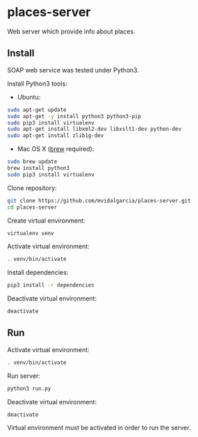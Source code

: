 places-server
=============

Web server which provide info about places.

##  Install

SOAP web service was tested under Python3.

Install Python3 tools:

* Ubuntu:
```bash
sudo apt-get update
sudo apt-get -y install python3 python3-pip
sudo pip3 install virtualenv
sudo apt-get install libxml2-dev libxslt1-dev python-dev
sudo apt-get install zlib1g-dev
```

* Mac OS X ([brew](http://brew.sh) required):
```bash
sudo brew update
brew install python3
sudo pip3 install virtualenv
```

Clone repository:

```bash
git clone https://github.com/mvidalgarcia/places-server.git
cd places-server
```

Create virtual environment:

```bash
virtualenv venv
```

Activate virtual environment:

```bash
. venv/bin/activate
```

Install dependencies:

```bash
pip3 install -r dependencies
```

Deactivate virtual environment:

```bash
deactivate
```


## Run

Activate virtual environment:

```bash
. venv/bin/activate
```

Run server:
```bash
python3 run.py
```

Deactivate virtual environment:
```bash
deactivate
```
Virtual environment must be activated in order to run the server.
